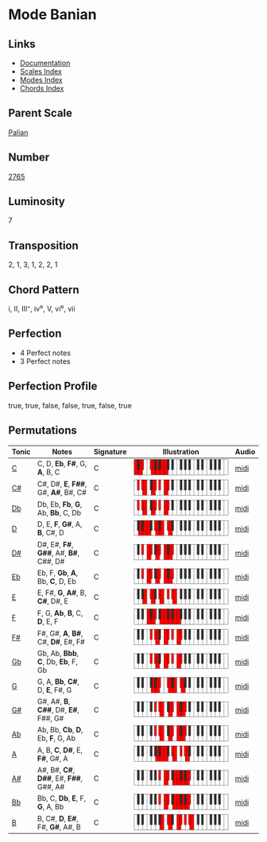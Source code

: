 # Mode Banian

## Links

- [Documentation](README.md)
- [Scales Index](Scales.md)
- [Modes Index](Modes.md)
- [Chords Index](Chords.md)

## Parent Scale

[Palian](ScalePalian.md)

## Number

[2765](https://ianring.com/musictheory/scales/2765)

## Luminosity

7

## Transposition

2, 1, 3, 1, 2, 2, 1

## Chord Pattern

i, II, III⁺, iv⁰, V, vi⁰, vii

## Perfection

- 4 Perfect notes
- 3 Perfect notes

## Perfection Profile

true, true, false, false, true, false, true

## Permutations

| Tonic | Notes | Signature | Illustration | Audio |
|-------|-------|-----------|--------------|-------|
| [C](ModeCNaturalBanian.md) | C, D, **Eb**, **F#**, G, **A**, B, C | C | ![CNaturalBanian](ModeCNaturalBanian.png) | [midi](https://github.com/edipermadi/music/blob/main/docs/ModeCNaturalBanian.mid?raw=true) |
| [C#](ModeCSharpBanian.md) | C#, D#, **E**, **F##**, G#, **A#**, B#, C# | C | ![CSharpBanian](ModeCSharpBanian.png) | [midi](https://github.com/edipermadi/music/blob/main/docs/ModeCSharpBanian.mid?raw=true) |
| [Db](ModeDFlatBanian.md) | Db, Eb, **Fb**, **G**, Ab, **Bb**, C, Db | C | ![DFlatBanian](ModeDFlatBanian.png) | [midi](https://github.com/edipermadi/music/blob/main/docs/ModeDFlatBanian.mid?raw=true) |
| [D](ModeDNaturalBanian.md) | D, E, **F**, **G#**, A, **B**, C#, D | C | ![DNaturalBanian](ModeDNaturalBanian.png) | [midi](https://github.com/edipermadi/music/blob/main/docs/ModeDNaturalBanian.mid?raw=true) |
| [D#](ModeDSharpBanian.md) | D#, E#, **F#**, **G##**, A#, **B#**, C##, D# | C | ![DSharpBanian](ModeDSharpBanian.png) | [midi](https://github.com/edipermadi/music/blob/main/docs/ModeDSharpBanian.mid?raw=true) |
| [Eb](ModeEFlatBanian.md) | Eb, F, **Gb**, **A**, Bb, **C**, D, Eb | C | ![EFlatBanian](ModeEFlatBanian.png) | [midi](https://github.com/edipermadi/music/blob/main/docs/ModeEFlatBanian.mid?raw=true) |
| [E](ModeENaturalBanian.md) | E, F#, **G**, **A#**, B, **C#**, D#, E | C | ![ENaturalBanian](ModeENaturalBanian.png) | [midi](https://github.com/edipermadi/music/blob/main/docs/ModeENaturalBanian.mid?raw=true) |
| [F](ModeFNaturalBanian.md) | F, G, **Ab**, **B**, C, **D**, E, F | C | ![FNaturalBanian](ModeFNaturalBanian.png) | [midi](https://github.com/edipermadi/music/blob/main/docs/ModeFNaturalBanian.mid?raw=true) |
| [F#](ModeFSharpBanian.md) | F#, G#, **A**, **B#**, C#, **D#**, E#, F# | C | ![FSharpBanian](ModeFSharpBanian.png) | [midi](https://github.com/edipermadi/music/blob/main/docs/ModeFSharpBanian.mid?raw=true) |
| [Gb](ModeGFlatBanian.md) | Gb, Ab, **Bbb**, **C**, Db, **Eb**, F, Gb | C | ![GFlatBanian](ModeGFlatBanian.png) | [midi](https://github.com/edipermadi/music/blob/main/docs/ModeGFlatBanian.mid?raw=true) |
| [G](ModeGNaturalBanian.md) | G, A, **Bb**, **C#**, D, **E**, F#, G | C | ![GNaturalBanian](ModeGNaturalBanian.png) | [midi](https://github.com/edipermadi/music/blob/main/docs/ModeGNaturalBanian.mid?raw=true) |
| [G#](ModeGSharpBanian.md) | G#, A#, **B**, **C##**, D#, **E#**, F##, G# | C | ![GSharpBanian](ModeGSharpBanian.png) | [midi](https://github.com/edipermadi/music/blob/main/docs/ModeGSharpBanian.mid?raw=true) |
| [Ab](ModeAFlatBanian.md) | Ab, Bb, **Cb**, **D**, Eb, **F**, G, Ab | C | ![AFlatBanian](ModeAFlatBanian.png) | [midi](https://github.com/edipermadi/music/blob/main/docs/ModeAFlatBanian.mid?raw=true) |
| [A](ModeANaturalBanian.md) | A, B, **C**, **D#**, E, **F#**, G#, A | C | ![ANaturalBanian](ModeANaturalBanian.png) | [midi](https://github.com/edipermadi/music/blob/main/docs/ModeANaturalBanian.mid?raw=true) |
| [A#](ModeASharpBanian.md) | A#, B#, **C#**, **D##**, E#, **F##**, G##, A# | C | ![ASharpBanian](ModeASharpBanian.png) | [midi](https://github.com/edipermadi/music/blob/main/docs/ModeASharpBanian.mid?raw=true) |
| [Bb](ModeBFlatBanian.md) | Bb, C, **Db**, **E**, F, **G**, A, Bb | C | ![BFlatBanian](ModeBFlatBanian.png) | [midi](https://github.com/edipermadi/music/blob/main/docs/ModeBFlatBanian.mid?raw=true) |
| [B](ModeBNaturalBanian.md) | B, C#, **D**, **E#**, F#, **G#**, A#, B | C | ![BNaturalBanian](ModeBNaturalBanian.png) | [midi](https://github.com/edipermadi/music/blob/main/docs/ModeBNaturalBanian.mid?raw=true) |
